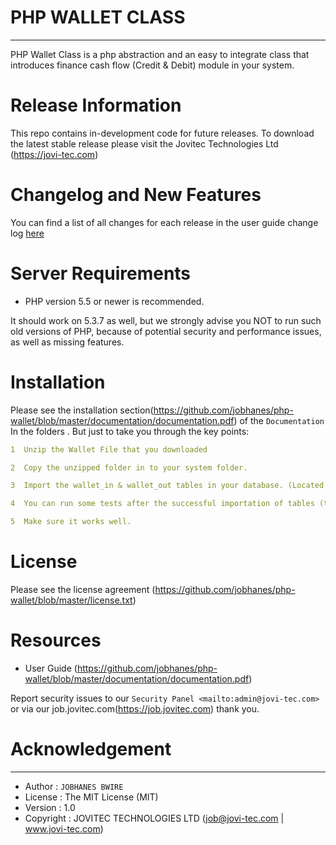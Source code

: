 
# PHP WALLET CLASS
**************************
PHP Wallet Class is a php abstraction and an easy to integrate class that introduces finance cash flow (Credit & Debit) module in your system.


# Release Information

This repo contains in-development code for future releases. To download the
latest stable release please visit the Jovitec Technologies Ltd
(https://jovi-tec.com)

# Changelog and New Features

You can find a list of all changes for each release in the user
guide change log [here](https://github.com/jobhanes/php-wallet/develop/user_guide_src/source/changelog.rst)

# Server Requirements

- PHP version 5.5 or newer is recommended.

It should work on 5.3.7 as well, but we strongly advise you NOT to run
such old versions of PHP, because of potential security and performance
issues, as well as missing features.


# Installation

Please see the installation section(https://github.com/jobhanes/php-wallet/blob/master/documentation/documentation.pdf)
of the `Documentation` In the folders . But just to take you through the key points: 
```yaml
1  Unzip the Wallet File that you downloaded 

2  Copy the unzipped folder in to your system folder.

3  Import the wallet_in & wallet_out tables in your database. (Located in /assets/) 

4  You can run some tests after the successful importation of tables (test bed folder is here /examples/)

5  Make sure it works well.
```

# License

Please see the license
agreement (https://github.com/jobhanes/php-wallet/blob/master/license.txt)


# Resources

-  User Guide (https://github.com/jobhanes/php-wallet/blob/master/documentation/documentation.pdf)

Report security issues to our `Security Panel <mailto:admin@jovi-tec.com>`
or via our job.jovitec.com(https://job.jovitec.com) thank you.

# Acknowledgement
***************

* Author     : `JOBHANES BWIRE`                     						
* License    : The MIT License (MIT)
* Version    : 1.0																	
* Copyright  : JOVITEC TECHNOLOGIES LTD (job@jovi-tec.com | www.jovi-tec.com)



